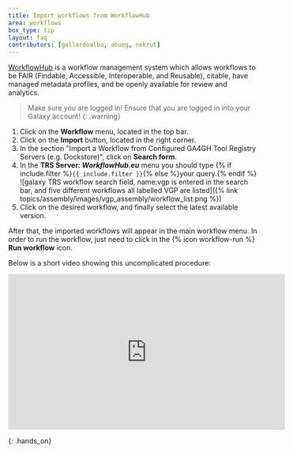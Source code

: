 ```yaml
---
title: Import workflows from WorkflowHub
area: workflows
box_type: tip
layout: faq
contributors: [gallardoalba, abueg, nekrut]
---
```


[WorkflowHub](https://workflowhub.eu/) is a workflow management system which allows workflows to be FAIR (Findable, Accessible, Interoperable, and Reusable), citable, have managed metadata profiles, and be openly available for review and analytics.

> <warning-title>Make sure you are logged in!</warning-title>
> Ensure that you are logged in into your Galaxy account!
{: .warning}

1. Click on the **Workflow** menu, located in the top bar.
2. Click on the **Import** button, located in the right corner.
3. In the section "Import a Workflow from Configured GA4GH Tool Registry Servers (e.g. Dockstore)", click on **Search form**.
4. In the **TRS Server: *WorkflowHub.eu*** menu you should type {% if include.filter %}`{{ include.filter }}`{% else %}your query.{% endif %}
   ![galaxy TRS workflow search field, name:vgp is entered in the search bar, and five different workflows all labelled VGP are listed]({% link topics/assembly/images/vgp_assembly/workflow_list.png %})
5. Click on the desired workflow, and finally select the latest available version.

After that, the imported workflows will appear in the main workflow menu. In order to run the workflow, just need to click in the {% icon workflow-run %} **Run workflow** icon.

Below is a short video showing this uncomplicated procedure:

<p align="center"><iframe width="560" height="315" src="https://www.youtube-nocookie.com/embed/hoP36Te5wko" title="YouTube video player" frameborder="0" allow="accelerometer; autoplay; clipboard-write; encrypted-media; gyroscope; picture-in-picture; web-share" allowfullscreen></iframe></p>
{: .hands_on}
